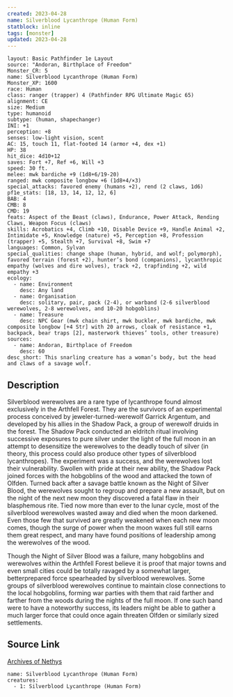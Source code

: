 ```yaml
---
created: 2023-04-28
name: Silverblood Lycanthrope (Human Form)
statblock: inline
tags: [monster]
updated: 2023-04-28
---
```

```statblock
layout: Basic Pathfinder 1e Layout
source: "Andoran, Birthplace of Freedom"
Monster_CR: 5
name: Silverblood Lycanthrope (Human Form)
Monster_XP: 1600
race: Human
class: ranger (trapper) 4 (Pathfinder RPG Ultimate Magic 65)
alignment: CE
size: Medium
type: humanoid
subtype: (human, shapechanger)
INI: +1
perception: +8
senses: low-light vision, scent
AC: 15, touch 11, flat-footed 14 (armor +4, dex +1)
HP: 38
hit_dice: 4d10+12
saves: Fort +7, Ref +6, Will +3
speed: 30 ft.
melee: mwk bardiche +9 (1d8+6/19-20)
ranged: mwk composite longbow +6 (1d8+4/×3)
special_attacks: favored enemy (humans +2), rend (2 claws, 1d6)
pf1e_stats: [18, 13, 14, 12, 12, 6]
BAB: 4
CMB: 8
CMD: 19
feats: Aspect of the Beast (claws), Endurance, Power Attack, Rending Claws, Weapon Focus (claws)
skills: Acrobatics +4, Climb +10, Disable Device +9, Handle Animal +2, Intimidate +5, Knowledge (nature) +5, Perception +8, Profession (trapper) +5, Stealth +7, Survival +8, Swim +7
languages: Common, Sylvan
special_qualities: change shape (human, hybrid, and wolf; polymorph), favored terrain (forest +2), hunter’s bond (companions), lycanthropic empathy (wolves and dire wolves), track +2, trapfinding +2, wild empathy +3
ecology:
  - name: Environment
    desc: Any land
  - name: Organisation
    desc: solitary, pair, pack (2-4), or warband (2-6 silverblood werewolves, 2-8 werewolves, and 10-20 hobgoblins)
  - name: Treasure
    desc: NPC Gear (mwk chain shirt, mwk buckler, mwk bardiche, mwk composite longbow [+4 Str] with 20 arrows, cloak of resistance +1, backpack, bear traps [2], masterwork thieves’ tools, other treasure)
sources:
  - name: Andoran, Birthplace of Freedom
    desc: 60
desc_short: This snarling creature has a woman’s body, but the head and claws of a savage wolf.
```
## Description
Silverblood werewolves are a rare type of lycanthrope found almost exclusively in the Arthfell Forest. They are the survivors of an experimental process conceived by jeweler-turned-werewolf Garrick Argentum, and developed by his allies in the Shadow Pack, a group of werewolf druids in the forest. The Shadow Pack conducted an eldritch ritual involving successive exposures to pure silver under the light of the full moon in an attempt to desensitize the werewolves to the deadly touch of silver (in theory, this process could also produce other types of silverblood lycanthropes). The experiment was a success, and the werewolves lost their vulnerability. Swollen with pride at their new ability, the Shadow Pack joined forces with the hobgoblins of the wood and attacked the town of Olfden. Turned back after a savage battle known as the Night of Silver Blood, the werewolves sought to regroup and prepare a new assault, but on the night of the next new moon they discovered a fatal flaw in their blasphemous rite. Tied now more than ever to the lunar cycle, most of the silverblood werewolves wasted away and died when the moon darkened. Even those few that survived are greatly weakened when each new moon comes, though the surge of power when the moon waxes full still earns them great respect, and many have found positions of leadership among the werewolves of the wood.

Though the Night of Silver Blood was a failure, many hobgoblins and werewolves within the Arthfell Forest believe it is proof that major towns and even small cities could be totally ravaged by a somewhat larger, betterprepared force spearheaded by silverblood werewolves. Some groups of silverblood werewolves continue to maintain close connections to the local hobgoblins, forming war parties with them that raid farther and farther from the woods during the nights of the full moon. If one such band were to have a noteworthy success, its leaders might be able to gather a much larger force that could once again threaten Olfden or similarly sized settlements.
## Source Link
[Archives of Nethys](https://aonprd.com/MonsterDisplay.aspx?ItemName=Silverblood%20Lycanthrope%20(Human%20Form))
```encounter-table
name: Silverblood Lycanthrope (Human Form)
creatures:
  - 1: Silverblood Lycanthrope (Human Form)
```
